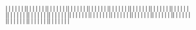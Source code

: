 <!-- !inizializzazione  -->
<!-- creato progetto con ('composer create-project --prefer-dist laravel/laravel:^7.0 deliver-boo') -->
<!-- creato db 'deliver_db' e agganciato nel file env  -->
<!-- mod webpack processCssUrls -->

|
|
|
|
|
|
||
|
|
|
|
|
||
|
|
|
|
|
||
|
|
|
|
|
||
|
|
|
|
|
||
|
|
|
|
|
||
|
|
|
|
|
||
|
|
|
|
|
||
|
|
|
|
|
||
|
|
|
|
|
||
|
|
|
|
|
||
|
|
|
|
|
||
|
|
|
|
|
||
|
|
|
|
|
||
|
|
|
|
|
||
|
|
|
|
|
||
|
|
|
|
|
||
|
|
|
|
|
||
|
|
|
|
|
||
|
|
|
|
|
||
|
|
|
|
|
|

<!--
DeliveBoo

Introduzione	2
Tipi di Utenti	2
Lista delle pagine	2
Requisiti Tecnici	3
(RT1) Client-side Validation	3
(RT2) Sistema di Pagamento	3
(RT3) Il sito è responsive	3
(RT4) La ricerca dei ristoranti avviene senza il refresh	3
Requisiti Funzionali	3
(RF1) Permettere ai ristoratori di registrarsi alla piattaforma	3
(RF2) Permettere ai ristoratori di aggiungere un piatto	4
(RF3) Permette ai visitatori di ricercare per tipologia di ristorante	4
(RF4) Permettere ai visitatori di vedere il menu di un ristorante	4
(RF5) Permettere ai UI di pagare l’ordinazione	5
(RF6) Permettere ai ristoratori di visualizzare il riepilogo degli ordini ricevuti	5
(RF7) Permettere ai ristoratori di visualizzare le statistiche degli ordini	5
Consigli CTO	5


Introduzione
DeliveBoo è una web app che permette di ordinare cibo a domicilio nella città di ***.

Permette agli utenti di cercare i loro cibi preferiti, preparati dai loro ristoranti fiducia. Tutto rimanendo comodamente sul divano di casa.

Tipi di Utenti
Definiamo i seguenti tipi di utente che possono utilizzare DeliveBoo:
Utente Interessato (UI): un utente non registrato che visita il sito
Utente Registrato (UR): un utente che ha effettuato la registrazione come ristoratore
Lista delle pagine

<!-- ?Homepage:
offre la possibilità di cliccare sulle tipologie di ristorante e senza il refresh della pagina ottenere una lista ristoranti con le tipologie di appartenenza sotto ogni nome.
<!-- ?Pagina Menù Ristoratore Pubblica:
permette di visualizzare il menù di un particolare ristoratore.
È possibile scegliere i cibi desiderati e relativa quantità per inserirli nel carrello.
Il carrello si popola con i cibi selezionati e le relative quantità.
<!-- ?Pagina carrello/checkout:
permette di modificare le quantità dei cibi e di procedere all’ordine.
È possibile acquistare solo da un ristoratore alla volta.
Tramite questo pannello è possibile pagare inserendo i dettagli della carta di credito.
<!-- ?Dashboard Utente Registrato:
permette la gestione dei propri dati e l’inserimento dei piatti disponibili
<!-- # (CRUD)Pagina Lista Piatti
Da qui è possibile accedere alla modifica e cancellazione dei propri piatti
I piatti non hanno categoria e si mostrano in ordine alfabetico. (possibilità di integrare ordinamento e categoria successivamente)
<!-- # (CRUD) Pagina Piatto
<!-- # (CRUD) pagina per l’inserimento del piatto singolo con descrizione e prezzo
<!-- # (CRUD) Pagina Lista Ordini Ricevuti
<!-- # (CRUD) Pagina Statistiche Ordini
permette di visualizzare le statistiche degli ordini.
Nello specifico i grafici mostrano il numero di ordini per mesi/anni e l’ammontare delle vendite

Requisiti Tecnici
(RT1) Client-side Validation
Tutti gli input inseriti dall’utente sono controllati client-side (oltre che server-side) per un controllo di veridicità (es. il prezzo di un piatto deve essere positivo).
(RT2) Sistema di Pagamento
Il sistema di pagamento utilizzato è Braintree: https://www.braintreepayments.com/
Il sistema permette agli sviluppatori di simulare pagamenti senza essere approvati formalmente e senza utilizzare vere carte di credito.
(RT3) Il sito è responsive
Il sito è correttamente visibile da desktop e da smartphone.
(RT4) La ricerca dei ristoranti avviene senza il refresh

Requisiti Funzionali
La piattaforma soddisfa i seguenti requisiti funzionali (RF) che vengono dettagliati nelle pagine successive:

(RF1) Permettere ai ristoratori di registrarsi alla piattaforma
(RF2) Permettere ai ristoratori di aggiungere un piatto
(RF3) Permette ai visitatori di ricercare per tipologia di ristorante
(RF4) Permettere ai visitatori di vedere il menu di un ristorante
(RF5) Permettere ai UI di pagare l’ordinazione
(RF6) Permettere ai ristoratori di visualizzare il riepilogo degli ordini ricevuti
(RF7) Permettere ai ristoratori di visualizzare le statistiche degli ordini


(RF1) Permettere ai ristoratori di registrarsi alla piattaforma
Visibilità: UI
Descrizione:
L’applicazione permette ai ristoratori di registrarsi alla piattaforma e creare un profilo.
Le informazioni che l’utente può inserire sono:
<!-- ! Email *
<!-- ! Password *
<!-- ! Nome Attività *
<!-- ! Indirizzo *
<!-- ! PIVA *
<!-- ! Uno o più tipologie*: italiano, internazionale, cinese, giapponese, messicano, indiano, pesce, carne, pizza...
Sono contrassegnati con * i dati obbligatori.


Email e password sono utilizzati dall’utente per fare il login alla piattaforma.
Non è previsto un pannello per modificare le informazioni inserite una volta registrato.
I form devono rispettare RT1


Risultato: Un nuovo utente viene creato nel sistema
Eccezioni: Esiste già nel sistema un utente con l’email inserita


(RF2) Permettere ai ristoratori di aggiungere un piatto
Visibilità: UR
Descrizione: Un ristoratore ha la possibilità di inserire uno o più piatti all’interno del sistema.
Per inserire un nuovo piatto vanno inserite le seguenti informazioni:
Nome piatto
Ingredienti/descrizione
Prezzo
visibile si/no


È possibile modificare le informazioni inserite
I form devono rispettare RT1.

Risultato: Un piatto è inserito nel sistema e le sue informazioni sono aggiornate
Eccezioni: /


(RF3) Permette ai visitatori di ricercare per tipologia di ristorante
Visibilità: UI / UR
Descrizione: Un utente è in grado di ricercare per una o più tipologie di ristorante
La ricerca dei ristoranti deve rispettare RT4

Risultato: Viene generata una lista di ristoranti che corrispondono alla ricerca
Eccezioni: /


(RF4) Permettere ai visitatori di vedere il menu di un ristorante
Visibilità: UI / UR
Descrizione: Selezionando un ristoratore appaiono tutti i dettagli disponibili riguardanti il ristorante e i piatti disponibili.
È possibile aggiungere piatti al carrello cliccando sui singoli prodotti.
Il carrello si visualizza in pagina e si aggiorna senza refresh.

Risultato: Viene visualizzata la pagina del menu
Eccezioni: /




(RF5) Permettere ai UI di pagare l’ordinazione
Visibilità: UI / UR
Descrizione: in questa pagina è possibile aggiornare il carrello e inserire i dati per la consegna e della carta di credito con cui processare il pagamento

Risultato: L’ordine viene effettuato e si viene inviati ad una pagina di avvenuto ordine e viene inviata una mail all’utente e al ristoratore
Eccezioni: Il sistema di pagamento non ha processato correttamente il pagamento / i dati della carta di credito non sono validi


(RF6) Permettere ai ristoratori di visualizzare il riepilogo degli ordini ricevuti
Visibilità: UR
Descrizione: Un ristoratore ha la possibilità di vedere il riepilogo degli ordini ricevuti, con i dati dell’utente che ha effettuato l’ordine.

Risultato: L'utente visualizza il riepilogo degli ordini ricevuti, ordinati in modo decrescente per data
Eccezioni: /


(RF7) Permettere ai ristoratori di visualizzare le statistiche degli ordini
Visibilità: UR
Descrizione: Un ristoratore ha la possibilità di vedere le statistiche degli ordini ricevuti

Risultato: L'utente visualizza le statistiche degli ordini ricevuti per mese/anno e l’ammontare delle vendite
Eccezioni: /








Consigli del CTO
Organizzazione
Non iniziare a scrivere subito codice: è importante leggere e rileggere bene il documento per avere un’idea chiara del progetto.

I RF sono in ordine di necessità e complessità: seguendo l’ordine si costruisce un’applicazione completa con funzionalità crescenti.
È essenziale però avere bene in mente la strada da seguire per non fare scelte iniziali che andranno totalmente cambiate successivamente

È importante che la fase di progettazione iniziale sia affrontata da tutto il team.
Durante questo step il team ragiona sull'implementazione delle feature (ad es. si analizzano i requisiti funzionali, si definisce la struttura del dato a DB, si disegnano i wireframe dei flussi applicativi etc.).

In seguito si suddivide l'operatività in task ben definite che potrebbero essere assegnate ai diversi membri in modo da parallelizzare lo sviluppo e procedere spediti (ad es. sistemare Model e Migrations, studiare come utilizzare API esterne e nuove librerie, implementare i layout per la parte visuale, ecc.).

Affinché il lavoro in team sia proficuo è però essenziale essere sempre aggiornati su tutti gli step, anche se non sviluppati in prima persona. A tale scopo è quindi necessario fissare diversi meeting giornalieri affinché ci si possa coordinare, eventualmente integrare le features completate nel branch master, o effettuare debugging.

Tecnologie da utilizzare
Non c’è alcun limite nelle tecnologie utilizzabili, purchè rispettino i requisiti.
Chiaramente la scelta più ovvia (e consigliata) è quella di usare Laravel e Vue.
Vue
È possibile, ma non indispensabile, usare i componenti di Vue.
Uno script Vue, come qualunque altro script JS, può essere caricato solo nelle pagine necessarie. È possibile quindi creare un file js per usare Vue in una determinata view blade.
Ricerca
Per soddisfare il fatto che non si deve avere un refresh della pagina della ricerca bisogna fare delle chiamate ajax.
Il metodo più utilizzato in questi casi è fare in modo che ogni cambiamento di input vada a modificare i campi utili alla ricerca nell’url (ad esempio: /ricerca?tipologia=cinese).
Dopo ogni cambiamento viene fatta una chiamata ajax con i parametri presenti nella URL.
Carrello (solo per DeliveBoo)
Le informazioni sui piatti aggiunti al carrello devono essere persistenti lato client anche al refresh o al cambio pagina. Per ottenere questa persistenza, esistono diverse tecnologie native del browser che si possono sfruttare.
Statistiche
Potete utilizzare https://www.chartjs.org/

 -->

 <!-- ? Tecnologie da andare a vedere -->
 <!-- Statistiche Potete utilizzare https://www.chartjs.org/  -->
 <!--Pagamento utilizzato è Braintree: https://www.braintreepayments.com/  -->
 <!-- Per ottenere latitudine e longitudine a partire da un indirizzo e allo stesso modo visualizzare il punto sulla mappa, è utilizzato TomTom: https://developer.tomtom.com/ -->
